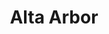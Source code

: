 ---
layout: startup_page
title: "Alta Arbor"
id: "altaarbor.com"
permalink: "/altaarboraltaarbor.com04232025/"
website: "https://www.altaarbor.com/"
funding_round: "Strategic Investment"
funding_amount: ""
investors: "Jones Capital"
about: "Alta Arbor is an investment holding company that acquires and holds high-quality horticulture businesses. They focus on long-term partnerships to ensure stability and continuity within the green industry value chain. The company recently shifted its focus from a dividend-driven approach to a growth-oriented strategy."
markets: "Horticulture"
hq: "Dallas, Texas, United States"
founded_year: ""
linkedin: "https://www.linkedin.com/company/altaarbor"
twitter: ""
instagram: ""
facebook: ""
crunchbase: "https://www.crunchbase.com/organization/alta-arbor-holdings?utm_source=linkedin&utm_medium=referral&utm_campaign=linkedin_companies&utm_content=profile_cta_anon&trk=funding_crunchbase"
pitchbook: "https://pitchbook.com/profiles/company/633413-35"

# SEO Optimization
meta_title: "Alta Arbor - Strategic Investment"
meta_description: "Alta Arbor, Alta Arbor is an investment holding company that acquires and holds high-quality horticulture businesses. They focus on long-term partnerships to ensu..."
meta_keywords: "Alta Arbor, Horticulture, Strategic Investment funding"
canonical_url: "https://pkprojectstartups.github.io/projectstartups.com/altaarboraltaarbor.com04232025/"
---